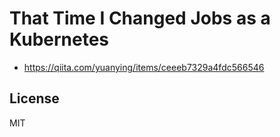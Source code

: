# That Time I Changed Jobs as a Kubernetes

-   https://qiita.com/yuanying/items/ceeeb7329a4fdc566546

## License

MIT
